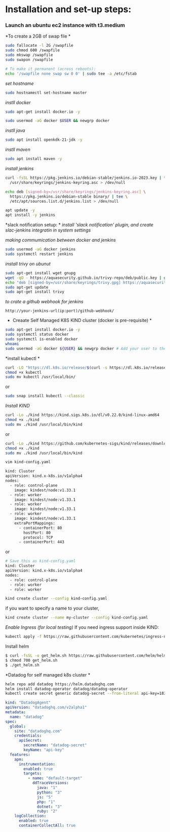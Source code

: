 # Installation and set-up steps:

### Launch an ubuntu ec2 instance with t3.medium 
*To create a 2GB of swap file *
```bash
sudo fallocate -l 2G /swapfile
sudo chmod 600 /swapfile
sudo mkswap /swapfile
sudo swapon /swapfile

# To make it permanent (across reboots):
echo '/swapfile none swap sw 0 0' | sudo tee -a /etc/fstab
```

*set hostname*
```bash
sudo hostnamectl set-hostname master
```
*instll docker*
```bash
sudo apt-get install docker.io -y

sudo usermod -aG docker $USER && newgrp docker
```

*instll java*

```bash
sudo apt install openkdk-21-jdk -y
```

*instll maven*
```bash
sudo apt install maven -y
```
*install jenkins*
```bash
curl -fsSL https://pkg.jenkins.io/debian-stable/jenkins.io-2023.key | tee \
  /usr/share/keyrings/jenkins-keyring.asc > /dev/null

echo deb [signed-by=/usr/share/keyrings/jenkins-keyring.asc] \
  https://pkg.jenkins.io/debian-stable binary/ | tee \
  /etc/apt/sources.list.d/jenkins.list > /dev/null

apt update -y
apt install -y jenkins
```
*slack notification setup: *
*install 'slack notification' plugin, and create slac-jenkins integratin in system settings*

*making commumication between docker and jenkins*
```bash
sudo usermod -aG docker jenkins
sudo systemctl restart jenkins
```

*install trivy on ubunut*
```bash
sudo apt-get install wget gnupg
wget -qO - https://aquasecurity.github.io/trivy-repo/deb/public.key | gpg --dearmor | sudo tee /usr/share/keyrings/trivy.gpg > /dev/null
echo "deb [signed-by=/usr/share/keyrings/trivy.gpg] https://aquasecurity.github.io/trivy-repo/deb generic main" | sudo tee -a /etc/apt/sources.list.d/trivy.list
sudo apt-get update
sudo apt-get install trivy
```
*to crate a github webhook for jenkins*
```text
http://your-jenkins-url(ip:port)/github-webhook/
```

* Creaate Self Managed K8S KIND cluster (docker is pre-requisite) *
```bash
sudo apt-get install docker.io -y
sudo systemctl status docker
sudo systemctl is-enabled docker
whoami
sudo usermod -aG docker ${USER} && newgrp docker # Add your user to the docker group && # Apply the group change immediately
```
*install kubectl *
```bash
curl -LO "https://dl.k8s.io/release/$(curl -s https://dl.k8s.io/release/stable.txt)/bin/linux/amd64/kubectl"
chmod +x kubectl
sudo mv kubectl /usr/local/bin/
```
or
```bash
sudo snap install kubectl --classic
```

*Install KIND*
```bash
curl -Lo ./kind https://kind.sigs.k8s.io/dl/v0.22.0/kind-linux-amd64
chmod +x ./kind
sudo mv ./kind /usr/local/bin/kind
```
or
```bash
curl -Lo ./kind https://github.com/kubernetes-sigs/kind/releases/download/v0.20.0/kind-linux-amd64 # Replace v0.20.0 with the latest version
chmod +x ./kind
sudo mv ./kind /usr/local/bin/kind
```

```bash
vim kind-config.yaml
```
```bash
kind: Cluster
apiVersion: kind.x-k8s.io/v1alpha4
nodes:
  - role: control-plane
    image: kindest/node:v1.33.1
  - role: worker
    image: kindest/node:v1.33.1
  - role: worker
    image: kindest/node:v1.33.1
  - role: worker
    image: kindest/node:v1.33.1
    extraPortMappings:
      - containerPort: 80
        hostPort: 80
        protocol: TCP
      - containerPort: 443
```
or
```bash
# Save this as kind-config.yaml
kind: Cluster
apiVersion: kind.x-k8s.io/v1alpha4
nodes:
  - role: control-plane
  - role: worker
  - role: worker
```
```bash
kind create cluster --config kind-config.yaml
```
if you want to specify a name to your cluster,
```bash
kind create cluster --name my-cluster --config kind-config.yaml
```
*Enable Ingress (for local testing)*
If you need ingress support inside KIND:
```bash
kubectl apply -f https://raw.githubusercontent.com/kubernetes/ingress-nginx/controller-v1.9.4/deploy/static/provider/kind/deploy.yaml
```
Install helm
```bash
$ curl -fsSL -o get_helm.sh https://raw.githubusercontent.com/helm/helm/main/scripts/get-helm-3
$ chmod 700 get_helm.sh
$ ./get_helm.sh
```

*Datadog for self managed k8s cluster *

```bash
helm repo add datadog https://helm.datadoghq.com
helm install datadog-operator datadog/datadog-operator
kubectl create secret generic datadog-secret --from-literal api-key=183bfd8be35e2e91c9b592c433567a7e
```
```yaml
kind: "DatadogAgent"
apiVersion: "datadoghq.com/v2alpha1"
metadata:
  name: "datadog"
spec:
  global:
    site: "datadoghq.com"
    credentials:
      apiSecret:
        secretName: "datadog-secret"
        keyName: "api-key"
  features:
    apm:
      instrumentation:
        enabled: true
        targets:
          - name: "default-target"
            ddTraceVersions:
              java: "1"
              python: "3"
              js: "5"
              php: "1"
              dotnet: "3"
              ruby: "2"
    logCollection:
      enabled: true
      containerCollectAll: true
````
